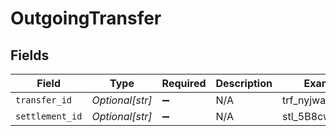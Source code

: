 # OutgoingTransfer


## Fields

| Field              | Type               | Required           | Description        | Example            |
| ------------------ | ------------------ | ------------------ | ------------------ | ------------------ |
| `transfer_id`      | *Optional[str]*    | :heavy_minus_sign: | N/A                | trf_nyjwa2         |
| `settlement_id`    | *Optional[str]*    | :heavy_minus_sign: | N/A                | stl_5B8cwPMGnU     |
